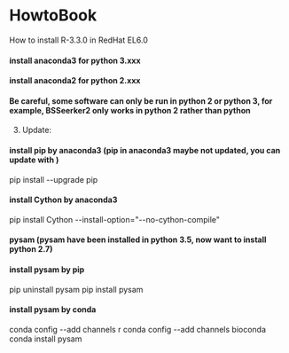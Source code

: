 # HowtoBook
How to install R-3.3.0 in RedHat EL6.0


#### install anaconda3 for python 3.xxx
#### install anaconda2 for python 2.xxx
#### Be careful, some software can only be run in python 2 or python 3, for example, BSSeerker2 only works in python 2 rather than python 

3. Update: 

#### install pip by anaconda3 (pip in anaconda3 maybe not updated, you can update with )
pip install --upgrade pip

#### install Cython by anaconda3 
pip install Cython --install-option="--no-cython-compile"

#### pysam (pysam have been installed in python 3.5, now want to install python 2.7)
#### install pysam by pip
pip uninstall pysam
pip install pysam
#### install pysam by conda
conda config --add channels r
conda config --add channels bioconda
conda install pysam
